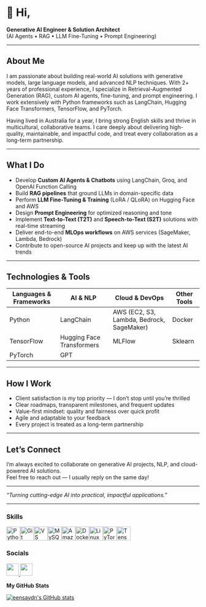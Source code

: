 # 👋 Hi,
**Generative AI Engineer & Solution Architect**  
(AI Agents • RAG • LLM Fine-Tuning • Prompt Engineering)

---

## About Me

I am passionate about building real-world AI solutions with generative models, large language models, and advanced NLP techniques. With 2+ years of professional experience, I specialize in Retrieval-Augmented Generation (RAG), custom AI agents, fine-tuning, and prompt engineering. I work extensively with Python frameworks such as LangChain, Hugging Face Transformers, TensorFlow, and PyTorch.

Having lived in Australia for a year, I bring strong English skills and thrive in multicultural, collaborative teams. I care deeply about delivering high-quality, maintainable, and impactful code, and treat every collaboration as a long-term partnership.

---

## What I Do

- Develop **Custom AI Agents & Chatbots** using LangChain, Groq, and OpenAI Function Calling  
- Build **RAG pipelines** that ground LLMs in domain-specific data  
- Perform **LLM Fine-Tuning & Training** (LoRA / QLoRA) on Hugging Face and AWS  
- Design **Prompt Engineering** for optimized reasoning and tone  
- Implement **Text-to-Text (T2T)** and **Speech-to-Text (S2T)** solutions with real-time streaming  
- Deliver end-to-end **MLOps workflows** on AWS services (SageMaker, Lambda, Bedrock)  
- Contribute to open-source AI projects and keep up with the latest AI trends  

---

## Technologies & Tools

| Languages & Frameworks | AI & NLP | Cloud & DevOps | Other Tools          |
|-----------------------|----------|----------------|---------------------|
| Python                | LangChain | AWS (EC2, S3, Lambda, Bedrock, SageMaker) | Docker               |
| TensorFlow            | Hugging Face Transformers | MLFlow         | Sklearn               |
| PyTorch               | GPT       |               |                       |

---

## How I Work

- Client satisfaction is my top priority — I don’t stop until you’re thrilled  
- Clear roadmaps, transparent milestones, and frequent updates  
- Value-first mindset: quality and fairness over quick profit  
- Agile and adaptable to your feedback  
- Every project is treated as a long-term partnership  

---

## Let’s Connect

I’m always excited to collaborate on generative AI projects, NLP, and cloud-powered AI solutions.  
Feel free to reach out — I usually reply on the same day!

---

*“Turning cutting-edge AI into practical, impactful applications.”*

---

<!-- Optionally add contact info or links here -->



### Skills

<p align="left">
<a href="https://www.python.org/" target="_blank" rel="noreferrer"><img src="https://raw.githubusercontent.com/danielcranney/readme-generator/main/public/icons/skills/python-colored.svg" width="36" height="36" alt="Python" /></a><a href="https://git-scm.com/" target="_blank" rel="noreferrer"><img src="https://raw.githubusercontent.com/danielcranney/readme-generator/main/public/icons/skills/git-colored.svg" width="36" height="36" alt="Git" /></a><a href="https://code.visualstudio.com/" target="_blank" rel="noreferrer"><img src="https://raw.githubusercontent.com/danielcranney/readme-generator/main/public/icons/skills/visualstudiocode.svg" width="36" height="36" alt="VS Code" /></a><a href="https://www.mysql.com/" target="_blank" rel="noreferrer"><img src="https://raw.githubusercontent.com/danielcranney/readme-generator/main/public/icons/skills/mysql-colored.svg" width="36" height="36" alt="MySQL" /></a><a href="https://aws.amazon.com" target="_blank" rel="noreferrer"><img src="https://raw.githubusercontent.com/danielcranney/readme-generator/main/public/icons/skills/aws-colored.svg" width="36" height="36" alt="Amazon Web Services" /></a><a href="https://www.docker.com/" target="_blank" rel="noreferrer"><img src="https://raw.githubusercontent.com/danielcranney/readme-generator/main/public/icons/skills/docker-colored.svg" width="36" height="36" alt="Docker" /></a><a href="https://www.linux.org" target="_blank" rel="noreferrer"><img src="https://raw.githubusercontent.com/danielcranney/readme-generator/main/public/icons/skills/linux-colored.svg" width="36" height="36" alt="Linux" /></a><a href="https://pytorch.org/" target="_blank" rel="noreferrer"><img src="https://raw.githubusercontent.com/danielcranney/readme-generator/main/public/icons/skills/pytorch-colored.svg" width="36" height="36" alt="PyTorch" /></a><a href="https://www.tensorflow.org/" target="_blank" rel="noreferrer"><img src="https://raw.githubusercontent.com/danielcranney/readme-generator/main/public/icons/skills/tensorflow-colored.svg" width="36" height="36" alt="TensorFlow" /></a>
</p>

### Socials

<p align="left"> <a href="https://www.github.com/eensaydn" target="_blank" rel="noreferrer"> <picture> <source media="(prefers-color-scheme: dark)" srcset="https://raw.githubusercontent.com/danielcranney/readme-generator/main/public/icons/socials/github-dark.svg" /> <source media="(prefers-color-scheme: light)" srcset="https://raw.githubusercontent.com/danielcranney/readme-generator/main/public/icons/socials/github.svg" /> <img src="https://raw.githubusercontent.com/danielcranney/readme-generator/main/public/icons/socials/github.svg" width="32" height="32" /> </picture> </a> <a href="https://www.linkedin.com/in/enesaydin00" target="_blank" rel="noreferrer"> <picture> <source media="(prefers-color-scheme: dark)" srcset="https://raw.githubusercontent.com/danielcranney/readme-generator/main/public/icons/socials/linkedin-dark.svg" /> <source media="(prefers-color-scheme: light)" srcset="https://raw.githubusercontent.com/danielcranney/readme-generator/main/public/icons/socials/linkedin.svg" /> <img src="https://raw.githubusercontent.com/danielcranney/readme-generator/main/public/icons/socials/linkedin.svg" width="32" height="32" /> </picture> </a></p>

<b>My GitHub Stats</b>

<a href="http://www.github.com/eensaydn"><img src="https://github-readme-stats.vercel.app/api?username=eensaydn&show_icons=true&hide=&count_private=true&title_color=0891b2&text_color=ffffff&icon_color=0891b2&bg_color=1c1917&hide_border=true&show_icons=true" alt="eensaydn's GitHub stats" /></a>
